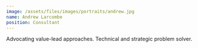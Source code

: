 ```yaml
---
image: /assets/files/images/portraits/andrew.jpg
name: Andrew Larcombe
position: Consultant
---
```

Advocating value-lead approaches. Technical and strategic problem solver.
